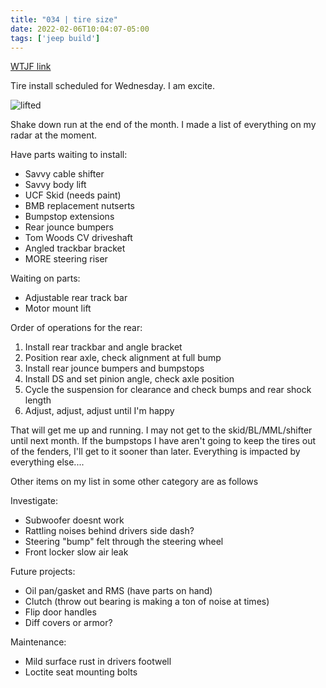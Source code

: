 ```yaml
---
title: "034 | tire size"
date: 2022-02-06T10:04:07-05:00
tags: ['jeep build']
---
```

[WTJF link](https://wranglertjforum.com/threads/prndls-tj-build-ii-the-green-one.55717/post-1057581)

Tire install scheduled for Wednesday. I am excite.

![lifted](/build-thread/img/tire_size.png)

Shake down run at the end of the month. I made a list of everything on my radar at the moment.

Have parts waiting to install:  
- Savvy cable shifter
- Savvy body lift
- UCF Skid (needs paint)
- BMB replacement nutserts
- Bumpstop extensions
- Rear jounce bumpers
- Tom Woods CV driveshaft
- Angled trackbar bracket
- MORE steering riser

Waiting on parts:  
- Adjustable rear track bar
- Motor mount lift

Order of operations for the rear:  
1. Install rear trackbar and angle bracket
1. Position rear axle, check alignment at full bump
1. Install rear jounce bumpers and bumpstops
1. Install DS and set pinion angle, check axle position
1. Cycle the suspension for clearance and check bumps and rear shock length
1. Adjust, adjust, adjust until I'm happy

That will get me up and running. I may not get to the skid/BL/MML/shifter until next month. If the bumpstops I have aren't going to keep the tires out of the fenders, I'll get to it sooner than later. Everything is impacted by everything else....

Other items on my list in some other category are as follows

Investigate:  
- Subwoofer doesnt work
- Rattling noises behind drivers side dash?
- Steering "bump" felt through the steering wheel
- Front locker slow air leak

Future projects:  
- Oil pan/gasket and RMS (have parts on hand)
- Clutch (throw out bearing is making a ton of noise at times)
- Flip door handles
- Diff covers or armor?

Maintenance:  
- Mild surface rust in drivers footwell
- Loctite seat mounting bolts